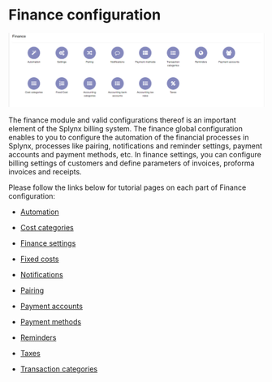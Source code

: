 Finance configuration
=============

![Finance Config](finance.png)

The finance module and valid configurations thereof is an important element of the Splynx billing system. The finance global configuration enables to you to configure the automation of the financial processes in Splynx, processes like pairing, notifications and reminder settings, payment accounts and payment methods, etc. In finance settings, you can configure billing settings of customers and define parameters of invoices, proforma invoices and receipts.

Please follow the links below for tutorial pages on each part of Finance configuration:

* [ Automation](configuration/finance/automation/automation.md)

* [ Cost categories](configuration/finance/cost_categories/cost_categories.md)

* [ Finance settings](configuration/finance/finance_settings/finance_settings.md)

* [ Fixed costs](configuration/finance/fixed_costs/fixed_costs.md)

* [ Notifications](configuration/finance/notifications/notifications.md)

* [ Pairing](configuration/finance/pairing/pairing.md)

* [ Payment accounts](configuration/finance/payment_accounts/payment_accounts.md)

* [ Payment methods](configuration/finance/payment_methods/payment_methods.md)

* [ Reminders](configuration/finance/reminders/reminders.md)

* [Taxes](configuration/finance/taxes/taxes.md)

* [ Transaction categories](configuration/finance/transaction_categories/transaction_categories.md)
